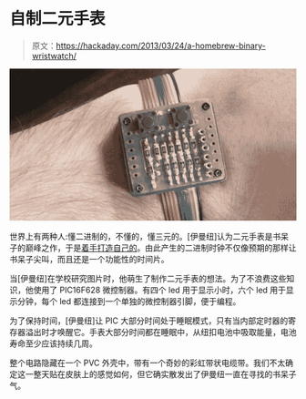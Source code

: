 # 自制二元手表

> 原文：<https://hackaday.com/2013/03/24/a-homebrew-binary-wristwatch/>

![watch](img/f6b446d5923bda9e96fb9ca78feeca28.png)

世界上有两种人:懂二进制的，不懂的，懂三元的。[伊曼纽]认为二元手表是书呆子的巅峰之作，于是[着手打造自己的](http://forgeofstuff.blogspot.it/2013/03/binary-clock.html)。由此产生的二进制时钟不仅像预期的那样让书呆子尖叫，而且还是一个功能性的时间片。

当[伊曼纽]在学校研究图片时，他萌生了制作二元手表的想法。为了不浪费这些知识，他使用了 PIC16F628 微控制器。有四个 led 用于显示小时，六个 led 用于显示分钟，每个 led 都连接到一个单独的微控制器引脚，便于编程。

为了保持时间，[伊曼纽]让 PIC 大部分时间处于睡眠模式，只有当内部定时器的寄存器溢出时才唤醒它。手表大部分时间都在睡眠中，从纽扣电池中吸取能量，电池寿命至少应该持续几周。

整个电路隐藏在一个 PVC 外壳中，带有一个奇妙的彩虹带状电缆带。我们不太确定这一整天贴在皮肤上的感觉如何，但它确实散发出了伊曼纽一直在寻找的书呆子气。